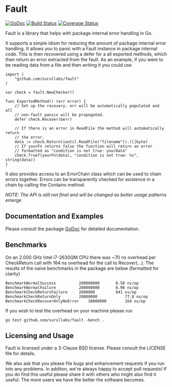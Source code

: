 Fault
======
[![GoDoc](https://godoc.org/github.com/surullabs/fault?status.png)](https://godoc.org/github.com/surullabs/fault) [![Build Status](https://drone.io/github.com/surullabs/fault/status.png)](https://drone.io/github.com/surullabs/fault/latest) [![Coverage Status](https://coveralls.io/repos/surullabs/fault/badge.png?branch=master)](https://coveralls.io/r/surullabs/fault?branch=master)

Fault is a library that helps with package internal error handling in Go.

It supports a simple idiom for reducing the amount of package internal error
handling. It allows you to panic with a Fault instance in package internal code.
This is then recovered using a defer for a all exported methods, which then return
an error extracted from the fault. As an example, if you were to be reading data
from a file and then writing it you could use

	import (
		"github.com/surullabs/fault"
	)

	var check = fault.NewChecker()

	func ExportedMethod() (err error) {
		// Set up the recovery. err will be automatically populated and all
		// non-fault panics will be propogated.
		defer check.Recover(&err)

		// If there is an error in ReadFile the method will automatically return
		// the error.
		data := check.Return(ioutil.ReadFile("filename")).([]byte)
		// If yourFn returns false the function will return an error
		// formatted as "condition is not true: yourData"
		check.Truef(yourFn(data), "condition is not true: %s", string(data))
	}

It also provides access to an ErrorChain class which can be used to chain errors together.
Errors can be transparently checked for existence in a chain by calling the Contains method.

*NOTE: The API is still not final and will be changed as better usage patterns emerge*

## Documentation and Examples

Please consult the package [GoDoc](https://godoc.org/github.com/surullabs/fault)
 for detailed documentation.

## Benchmarks

On an 2.000 GHz Intel i7-2630QM CPU there was ~70 ns overhead per CheckReturn call
with 164 ns overhead for the call to Recover(...). The results of the naive benchmarks
in the package are below (formatted for clarity)

	BenchmarkNormalSuccess			200000000		8.50 ns/op
	BenchmarkNormalFailure			200000000		8.98 ns/op
	BenchmarkCheckReturnFailure		2000000			941 ns/op
	BenchmarkCheckReturnOnly		20000000	        77.8 ns/op
	BenchmarkCheckRecoverOnlyNoError	10000000		164 ns/op

If you wish to test the overhead on your machine please run

	go test github.com/surullabs/fault -bench .

## Licensing and Usage

Fault is licensed under a 3-Clause BSD license. Please consult the
LICENSE file for details.

We also ask that you please file bugs and enhancement requests if you run
into any problems. In additon, we're always happy to accept pull requests!
If you do find this useful please share it with others who might also find
it useful. The more users we have the better the software becomes.

